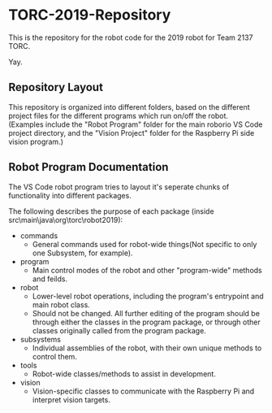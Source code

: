 # TORC-2019-Repository
This is the repository for the robot code for the 2019 robot for Team 2137 TORC.

Yay.

## Repository Layout

This repository is organized into different folders, based on the different project
files for the different programs which run on/off the robot.
(Examples include the "Robot Program" folder for the main roborio VS Code project directory,
and the "Vision Project" folder for the Raspberry Pi side vision program.)

## Robot Program Documentation

The VS Code robot program tries to layout it's seperate chunks of functionality
into different packages.

The following describes the purpose of each package (inside src\main\java\org\torc\robot2019):
- commands
	- General commands used for robot-wide things(Not specific to only one Subsystem, for example).
- program
	- Main control modes of the robot and other "program-wide" methods and feilds.
- robot
	- Lower-level robot operations, including the program's entrypoint and main robot class.
	- Should not be changed. All further editing of the program should be through either the classes in the program
	package, or through other classes originally called from the program package.
- subsystems
	- Individual assemblies of the robot, with their own unique methods to control them.
- tools
	- Robot-wide classes/methods to assist in development.
- vision
	- Vision-specific classes to communicate with the Raspberry Pi and interpret vision targets.
